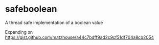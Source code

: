 # safeboolean
A thread safe implementation of a boolean value


Expanding on https://gist.github.com/matzhouse/a44c7bdff9ad2c9cf51df704a8cb2054
